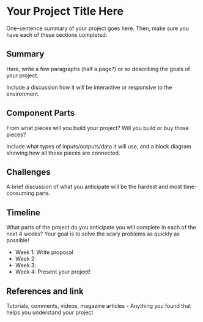 # Your Project Title Here

One-sentence summary of your project goes here. Then, make sure you have each of these sections completed:

## Summary

Here, write a few paragraphs (half a page?) or so describing the goals of your project. 

Include a discussion how it will be interactive or responsive to the environment.

## Component Parts

From what pieces will you build your project? Will you build or buy those pieces?

Include what types of inputs/outputs/data it will use, and a block diagram showing how all those pieces are connected.

## Challenges

A brief discussion of what you anticipate will be the hardest and most time-consuming parts.

## Timeline

What parts of the project do you anticipate you will complete in each of the next 4 weeks? Your goal is to solve the scary problems as quickly as possible! 

- Week 1: Write proposal
- Week 2: 
- Week 3:
- Week 4: Present your project!

## References and link

Tutorials, comments, videos, magazine articles - Anything you found that helps you understand your project 
